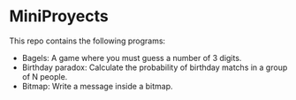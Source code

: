 # MiniProyects

This repo contains the following programs:

- Bagels: A game where you must guess a number of 3 digits.
- Birthday paradox: Calculate the probability of birthday matchs in a group of N people.
- Bitmap: Write a message inside a bitmap.